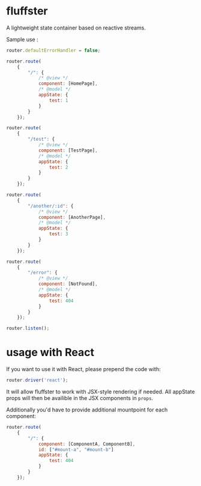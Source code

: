 # fluffster

A lightweight state container based on reactive streams.

Sample use :

```javascript
router.defaultErrorHandler = false;

router.route(
    {
        "/": {
            /* @view */
            component: [HomePage],
            /* @model */
            appState: {
                test: 1
            }
        }
    });

router.route(
    {
        "/test": {
            /* @view */
            component: [TestPage],
            /* @model */
            appState: {
                test: 2
            }
        }
    });

router.route(
    {
        "/another/:id": {
            /* @view */
            component: [AnotherPage],
            /* @model */
            appState: {
                test: 3
            }
        }
    });

router.route(
    {
        "/error": {
            /* @view */
            component: [NotFound],
            /* @model */
            appState: {
                test: 404
            }
        }
    });

router.listen();
```

# usage with React 

If you want to use it with React, please prepend the code with:

```javascript
router.driver('react');
```

It will allow fluffster to work with JSX-style rendering if needed. All appState props will then be availible in the JSX components in ```props```.

Additionally you'd have to provide additional mountpoint for each component:

```javascript
router.route(
    {
        "/": {
            component: [ComponentA, ComponentB],
            id: ["#mount-a", "#mount-b"]
            appState: {
                test: 404
            }
        }
    });
```
